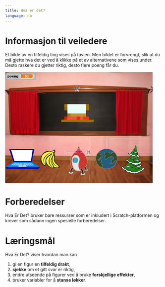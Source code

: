 ```yaml
---
title: Hva er det?
language: nb
---
```


# Informasjon til veiledere

Et bilde av en tilfeldig ting vises på tavlen. Men bildet er
forvrengt, slik at du må gjette hva det er ved å klikke på et av
alternativene som vises under. Desto raskere du gjetter riktig, desto
flere poeng får du.

![](hva_er_det.png)

# Forberedelser

Hva Er Det? bruker bare ressurser som er inkludert i Scratch-platformen
og krever som sådann ingen spesielle forberedelser.

# Læringsmål

Hva Er Det? viser hvordan man kan

1. gi en figur en __tilfeldig drakt__,
2. __sjekke__ om et gitt svar er riktig,
3. endre utseende på figurer ved å bruke __forskjellige effekter__,
4. bruker variabler for å __stanse løkker__.

